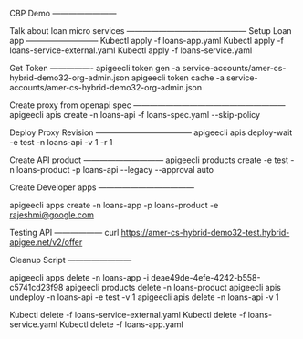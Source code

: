 CBP Demo
————————

Talk about loan micro services
———————————————
Setup Loan app
—————————
Kubectl apply -f loans-app.yaml
Kubectl apply -f loans-service-external.yaml
Kubectl apply -f loans-service.yaml

Get Token
—————-
apigeecli token gen -a service-accounts/amer-cs-hybrid-demo32-org-admin.json
apigeecli token cache -a service-accounts/amer-cs-hybrid-demo32-org-admin.json


Create proxy from openapi spec
———————————————————
apigeecli apis create -n loans-api -f loans-spec.yaml --skip-policy

Deploy Proxy Revision
————————————
apigeecli apis deploy-wait -e test -n loans-api -v 1 -r 1

Create API product
——————————
apigeecli  products create  -e test -n loans-product -p loans-api --legacy --approval auto

Create Developer apps
————————————

apigeecli apps create -n loans-app -p loans-product -e rajeshmi@google.com

Testing API
——————
curl https://amer-cs-hybrid-demo32-test.hybrid-apigee.net/v2/offer


Cleanup Script
————————

apigeecli apps delete -n loans-app -i deae49de-4efe-4242-b558-c5741cd23f98
apigeecli  products delete -n loans-product
apigeecli apis undeploy -n loans-api -e test -v 1
apigeecli apis delete -n loans-api -v 1

Kubectl delete -f loans-service-external.yaml
Kubectl delete -f loans-service.yaml
Kubectl delete -f loans-app.yaml
